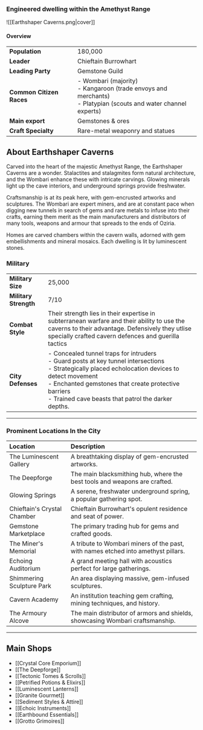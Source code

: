 
### Engineered dwelling within the Amethyst Range
 ![[Earthshaper Caverns.png|cover]]
 
#### Overview

|                          |                                                                                                                                |
| ------------------------ | ------------------------------------------------------------------------------------------------------------------------------ |
| **Population**           | 180,000                                                                                                                        |
| **Leader**               | Chieftain Burrowhart                                                                                                           |
| **Leading Party**        | Gemstone Guild                                                                                                                 |
| **Common Citizen Races** | - Wombari (majority)<br>- Kangaroon (trade envoys and merchants)<br>- Platypian (scouts and water channel experts) |
| **Main export**          | Gemstones & ores                                                                                                               |
| **Craft Specialty**      | Rare-metal weaponry and statues                                                                                                |


## About Earthshaper Caverns

Carved into the heart of the majestic Amethyst Range, the Earthshaper Caverns are a wonder. Stalactites and stalagmites form natural architecture, and the Wombari enhance these with intricate carvings. Glowing minerals light up the cave interiors, and underground springs provide freshwater. 

Craftsmanship is at its peak here, with gem-encrusted artworks and sculptures. The Wombari are expert miners, and are at constant pace when digging new tunnels in search of gems and rare metals to infuse into their crafts, earning them merit as the main manufacturers and distributors of many tools, weapons and armour that spreads to the ends of Oziria.

Homes are carved chambers within the cavern walls, adorned with gem embellishments and mineral mosaics. Each dwelling is lit by luminescent stones.

### Military
|                       |                                                                                                                                                                                                                                                                        |
| --------------------- | ---------------------------------------------------------------------------------------------------------------------------------------------------------------------------------------------------------------------------------------------------------------------- |
| **Military Size**     | 25,000                                                                                                                                                                                                                                                                 |
| **Military Strength** | 7/10                                                                                                                                                                                                                                                                   |
| **Combat Style**      | Their strength lies in their expertise in subterranean warfare and their ability to use the caverns to their advantage. Defensively they utlise specially crafted cavern defences and guerilla tactics                                                                 |
| **City Defenses**     | - Concealed tunnel traps for intruders<br>- Guard posts at key tunnel intersections<br>- Strategically placed echolocation devices to detect movement<br>- Enchanted gemstones that create protective barriers<br>- Trained cave beasts that patrol the darker depths. |

---

### Prominent Locations In the City

| Location                    | Description                                                                       |
|:--------------------------- |:--------------------------------------------------------------------------------- |
| The Luminescent Gallery     | A breathtaking display of gem-encrusted artworks.                                 |
| The Deepforge               | The main blacksmithing hub, where the best tools and weapons are crafted.         |
| Glowing Springs             | A serene, freshwater underground spring, a popular gathering spot.                |
| Chieftain's Crystal Chamber | Chieftain Burrowhart's opulent residence and seat of power.                       |
| Gemstone Marketplace        | The primary trading hub for gems and crafted goods.                               |
| The Miner's Memorial        | A tribute to Wombari miners of the past, with names etched into amethyst pillars. |
| Echoing Auditorium          | A grand meeting hall with acoustics perfect for large gatherings.                 |
| Shimmering Sculpture Park   | An area displaying massive, gem-infused sculptures.                               |
| Cavern Academy              | An institution teaching gem crafting, mining techniques, and history.             |
| The Armoury Alcove          | The main distributor of armors and shields, showcasing Wombari craftsmanship.     |

---

## Main Shops

- [[Crystal Core Emporium]]
- [[The Deepforge]]
- [[Tectonic Tomes & Scrolls]]
- [[Petrified Potions & Elixirs]]
- [[Luminescent Lanterns]]
- [[Granite Gourmet]]
- [[Sediment Styles & Attire]]
- [[Echoic Instruments]]
- [[Earthbound Essentials]]
- [[Grotto Grimoires]]

